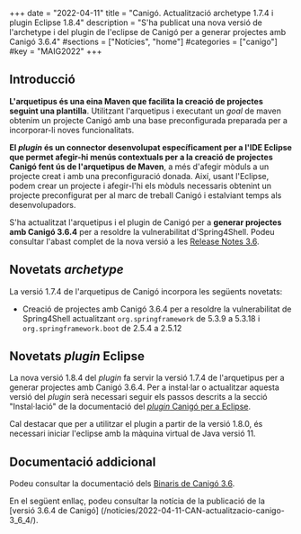 +++
date = "2022-04-11"
title = "Canigó. Actualització archetype 1.7.4 i plugin Eclipse 1.8.4"
description = "S'ha publicat una nova versió de l'archetype i del plugin de l'eclipse de Canigó per a generar projectes amb Canigó 3.6.4"
#sections = ["Notícies", "home"]
#categories = ["canigo"]
#key = "MAIG2022"
+++

## Introducció

**L'arquetipus és una eina Maven que facilita la creació de projectes seguint una plantilla**. Utilitzant l'arquetipus i
executant un _goal_ de maven obtenim un projecte Canigó amb una base preconfigurada preparada per a incorporar-li noves
funcionalitats.

**El _plugin_ és un connector desenvolupat específicament per a l'IDE Eclipse que permet afegir-hi menús contextuals
per a la creació de projectes Canigó fent ús de l'arquetipus de Maven**, a més d'afegir mòduls a un projecte creat i
amb una preconfiguració donada. Així, usant l'Eclipse, podem crear un projecte i afegir-l'hi els mòduls necessaris
obtenint un projecte preconfigurat per al marc de treball Canigó i estalviant temps als desenvolupadors.

S'ha actualitzat l'arquetipus i el plugin de Canigó per a **generar projectes amb Canigó 3.6.4** per a resoldre la
vulnerabilitat d'Spring4Shell.
Podeu consultar l'abast complet de la nova versió a les [Release Notes 3.6](/canigo-download-related/release-notes-canigo-36).

## Novetats _archetype_

La versió 1.7.4 de l'arquetipus de Canigó incorpora les següents novetats:

- Creació de projectes amb Canigó 3.6.4 per a resoldre la vulnerabilitat de Spring4Shell actualitzant `org.springframework`
de 5.3.9 a 5.3.18 i `org.springframework.boot` de 2.5.4 a 2.5.12

## Novetats _plugin_ Eclipse

La nova versió 1.8.4 del _plugin_ fa servir la versió 1.7.4 de l'arquetipus per a generar projectes amb Canigó 3.6.4.
Per a instal·lar o actualitzar aquesta versió del _plugin_ serà necessari seguir els passos descrits a la secció
"Instal·lació" de la documentació del [_plugin_ Canigó per a Eclipse](/canigo-download-related/plugin-canigo/).

Cal destacar que per a utilitzar el plugin a partir de la versió 1.8.0, és necessari iniciar l'eclipse amb la màquina
virtual de Java versió 11.

## Documentació addicional

Podeu consultar la documentació dels [Binaris de Canigó 3.6](/canigo/download/canigo-36/).

En el següent enllaç, podeu consultar la notícia de la publicació de la [versió 3.6.4 de Canigó]
(/noticies/2022-04-11-CAN-actualitzacio-canigo-3_6_4/).